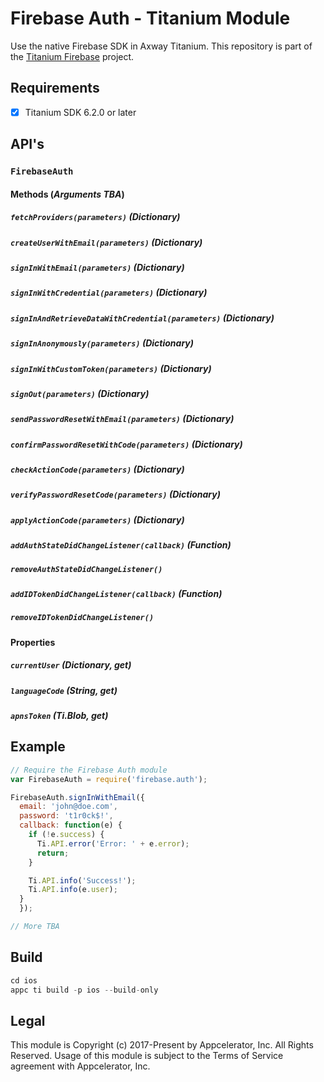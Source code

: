 # Firebase Auth - Titanium Module
Use the native Firebase SDK in Axway Titanium. This repository is part of the [Titanium Firebase](https://github.com/hansemannn/titanium-firebase) project.

## Requirements
- [x] Titanium SDK 6.2.0 or later

## API's

### `FirebaseAuth`

#### Methods (*Arguments TBA*)

##### `fetchProviders(parameters)` (Dictionary)

##### `createUserWithEmail(parameters)` (Dictionary)

##### `signInWithEmail(parameters)` (Dictionary)

##### `signInWithCredential(parameters)` (Dictionary)

##### `signInAndRetrieveDataWithCredential(parameters)` (Dictionary)

##### `signInAnonymously(parameters)` (Dictionary)

##### `signInWithCustomToken(parameters)` (Dictionary)

##### `signOut(parameters)` (Dictionary)

##### `sendPasswordResetWithEmail(parameters)` (Dictionary)

##### `confirmPasswordResetWithCode(parameters)` (Dictionary)

##### `checkActionCode(parameters)` (Dictionary)

##### `verifyPasswordResetCode(parameters)` (Dictionary)

##### `applyActionCode(parameters)` (Dictionary)

##### `addAuthStateDidChangeListener(callback)` (Function)

##### `removeAuthStateDidChangeListener()`

##### `addIDTokenDidChangeListener(callback)` (Function)

##### `removeIDTokenDidChangeListener()`

#### Properties

##### `currentUser` (Dictionary, get)

##### `languageCode` (String, get)

##### `apnsToken` (Ti.Blob, get)

## Example
```js
// Require the Firebase Auth module
var FirebaseAuth = require('firebase.auth');

FirebaseAuth.signInWithEmail({
  email: 'john@doe.com',
  password: 't1r0ck$!',
  callback: function(e) {
    if (!e.success) {
      Ti.API.error('Error: ' + e.error);
      return;
    }

    Ti.API.info('Success!');
    Ti.API.info(e.user);
  }
  });

// More TBA
```

## Build
```js
cd ios
appc ti build -p ios --build-only
```

## Legal

This module is Copyright (c) 2017-Present by Appcelerator, Inc. All Rights Reserved. 
Usage of this module is subject to the Terms of Service agreement with Appcelerator, Inc.  
